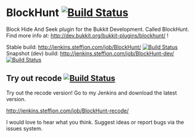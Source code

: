 # BlockHunt [![Build Status](http://jenkins.steffion.com/buildStatus/icon?job=BlockHunt)](http://jenkins.steffion.com/job/BlockHunt/)

Block Hide And Seek plugin for the Bukkit Development.
Called BlockHunt.
Find more info at: http://dev.bukkit.org/bukkit-plugins/blockhunt/ !

Stable build: http://jenkins.steffion.com/job/BlockHunt/ [![Build Status](http://jenkins.steffion.com/buildStatus/icon?job=BlockHunt)](http://jenkins.steffion.com/job/BlockHunt/)
Snapshot (dev) build: http://jenkins.steffion.com/job/BlockHunt-dev/ [![Build Status](http://jenkins.steffion.com/buildStatus/icon?job=BlockHunt-dev)](http://jenkins.steffion.com/job/BlockHunt-dev/)

## Try out recode [![Build Status](http://jenkins.steffion.com/buildStatus/icon?job=BlockHunt-recode)](http://jenkins.steffion.com/job/BlockHunt-recode/)
Try out the recode version! Go to my Jenkins and download the latest version.

http://jenkins.steffion.com/job/BlockHunt-recode/

I would love to hear what you think. Suggest ideas or report bugs via the issues system.
